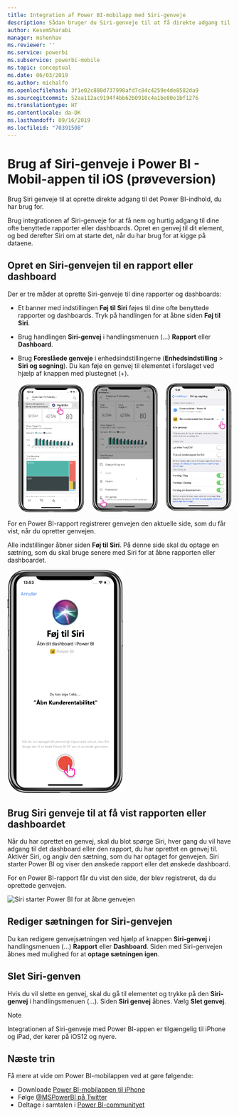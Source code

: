 ```yaml
---
title: Integration af Power BI-mobilapp med Siri-genveje
description: Sådan bruger du Siri-genveje til at få direkte adgang til det Power BI-indhold, du har brug for.
author: KesemSharabi
manager: mshenhav
ms.reviewer: ''
ms.service: powerbi
ms.subservice: powerbi-mobile
ms.topic: conceptual
ms.date: 06/03/2019
ms.author: michalfo
ms.openlocfilehash: 3f1e02c880d737998afd7c84c4259e4de8582da9
ms.sourcegitcommit: 52aa112ac9194f4bb62b0910c4a1be80e1bf1276
ms.translationtype: HT
ms.contentlocale: da-DK
ms.lasthandoff: 09/16/2019
ms.locfileid: "70391508"
---
```

# <a name="using-siri-shortcuts-in-power-bi-mobile-ios-app-preview"></a>Brug af Siri-genveje i Power BI - Mobil-appen til iOS (prøveversion)

Brug Siri genveje til at oprette direkte adgang til det Power BI-indhold, du har brug for.

Brug integrationen af Siri-genveje for at få nem og hurtig adgang til dine ofte benyttede rapporter eller dashboards. Opret en genvej til dit element, og bed derefter Siri om at starte det, når du har brug for at kigge på dataene.

## <a name="create-siri-shortcut-for-a-report-or-dashboard"></a>Opret en Siri-genvejen til en rapport eller dashboard

Der er tre måder at oprette Siri-genveje til dine rapporter og dashboards:

- Et banner med indstillingen **Føj til Siri** føjes til dine ofte benyttede rapporter og dashboards. Tryk på handlingen for at åbne siden **Føj til Siri**.
    
- Brug handlingen **Siri-genvej** i handlingsmenuen (...) **Rapport** eller **Dashboard**.
    
- Brug **Foreslåede genveje** i enhedsindstillingerne (**Enhedsindstilling** > **Siri og søgning**). Du kan føje en genvej til elementet i forslaget ved hjælp af knappen med plustegnet (+).
     
     ![Opret en genvej](./media/mobile-apps-ios-siri-search/power-bi-siri-create-shortcut.png)

For en Power BI-rapport registrerer genvejen den aktuelle side, som du får vist, når du opretter genvejen. 

Alle indstillinger åbner siden **Føj til Siri**. På denne side skal du optage en sætning, som du skal bruge senere med Siri for at åbne rapporten eller dashboardet. 
   
![Siden Føj til Siri](./media/mobile-apps-ios-siri-search/power-bi-siri-add-page.png)
    

## <a name="use-siri-shortcuts-to-view-report-or-dashboard"></a>Brug Siri genveje til at få vist rapporten eller dashboardet

Når du har oprettet en genvej, skal du blot spørge Siri, hver gang du vil have adgang til det dashboard eller den rapport, du har oprettet en genvej til.
Aktivér Siri, og angiv den sætning, som du har optaget for genvejen. Siri starter Power BI og viser den ønskede rapport eller det ønskede dashboard. 

For en Power BI-rapport får du vist den side, der blev registreret, da du oprettede genvejen.


  ![Siri starter Power BI for at åbne genvejen](./media/mobile-apps-ios-siri-search/power-bi-siri-open.png)
  

## <a name="edit-siri-shortcut-phrase"></a>Rediger sætningen for Siri-genvejen 
Du kan redigere genvejsætningen ved hjælp af knappen **Siri-genvej** i handlingsmenuen (...) **Rapport** eller **Dashboard**. Siden med Siri-genvejen åbnes med mulighed for at **optage sætningen igen**. 

## <a name="delete-siri-shortcut"></a>Slet Siri-genven 
Hvis du vil slette en genvej, skal du gå til elementet og trykke på den **Siri-genvej** i handlingsmenuen (...). Siden **Siri genvej** åbnes. Vælg **Slet genvej**.


> [!NOTE]
> Integrationen af Siri-genveje med Power BI-appen er tilgængelig til iPhone og iPad, der kører på iOS12 og nyere.
> 

## <a name="next-steps"></a>Næste trin
Få mere at vide om Power BI-mobilappen ved at gøre følgende: 

* Downloade [Power BI-mobilappen til iPhone](http://go.microsoft.com/fwlink/?LinkId=522062)
* Følge [@MSPowerBI på Twitter](https://twitter.com/MSPowerBI)
* Deltage i samtalen i [Power BI-communityet](http://community.powerbi.com/)

